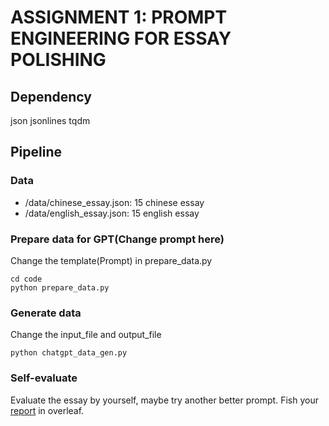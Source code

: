# ASSIGNMENT 1: PROMPT ENGINEERING FOR ESSAY POLISHING

## Dependency
json jsonlines tqdm

## Pipeline

### Data
- /data/chinese_essay.json: 15 chinese essay
- /data/english_essay.json: 15 english essay

### Prepare data for GPT(Change prompt here)

Change the template(Prompt) in prepare_data.py
```
cd code
python prepare_data.py
```

### Generate data

Change the input_file and output_file
```
python chatgpt_data_gen.py
```

### Self-evaluate

Evaluate the essay by yourself, maybe try another better prompt.
Fish your [report](https://www.overleaf.com/read/mndnznyqtcxj) in overleaf.
